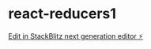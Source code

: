 # react-reducers1

[Edit in StackBlitz next generation editor ⚡️](https://stackblitz.com/~/github.com/mluighy/react-reducers1)